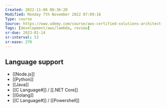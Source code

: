 ```yaml
---
Created: 2022-11-08 08:36:20
Modified: Monday 7th November 2022 07:09:16
Type: course
Source: https://www.udemy.com/course/aws-certified-solutions-architect-associate-saa-c01/?xref=E0Aed11STH4LPUQvCz0GJFABTmM=
Tags: [development/aws/lambda, review]
sr-due: 2023-01-14
sr-interval: 53
sr-ease: 270
---
```


## Language support

- [[Node.js]]
- [[Python]]
- [[Java]]
- [[C Language#]] / [[.NET Core]]
- [[Golang]]
- [[C Language#]] / [[Powershell]]